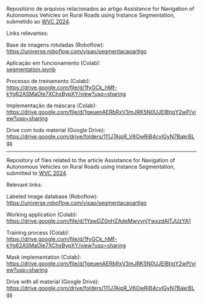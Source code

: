 Repositório de arquivos relacionados ao artigo Assistance for Navigation of Autonomous Vehicles on Rural Roads using Instance Segmentation, submetido ao [WVC 2024](https://wvc2024.ufv.br/). 

Links relevantes:

Base de imagens rotuladas (Roboflow):  
https://universe.roboflow.com/visao/segmentacaoartigo

Aplicação em funcionamento (Colab):  
[segmentation.ipynb](https://drive.google.com/file/d/1YawDZ0nHZAdeMwvynjYwxzdAlTJUzYA1)

Processo de treinamento (Colab):  
https://drive.google.com/file/d/1fyGCk_hMf-kYg62ASMaOle7XChxBypXY/view?usp=sharing

Implementação da máscara (Colab):  
https://drive.google.com/file/d/1geuenAERbRxV3mJRK5N0UJElBtjgY2wP/view?usp=sharing

Drive com todo material (Google Drive):  
https://drive.google.com/drive/folders/111J7AjpR_V6OwRjB4cvlGyN7BakrBLgs


- - - - - - - - - - - - - - - - -   


Repository of files related to the article Assistance for Navigation of Autonomous Vehicles on Rural Roads using Instance Segmentation, submitted to [WVC 2024](https://wvc2024.ufv.br/).

Relevant links:

Labeled image database (Roboflow):  
https://universe.roboflow.com/visao/segmentacaoartigo

Working application (Colab):  
https://drive.google.com/file/d/1YawDZ0nHZAdeMwvynjYwxzdAlTJUzYA1

Training process (Colab):  
https://drive.google.com/file/d/1fyGCk_hMf-kYg62ASMaOle7XChxBypXY/view?usp=sharing

Mask implementation (Colab):  
https://drive.google.com/file/d/1geuenAERbRxV3mJRK5N0UJElBtjgY2wP/view?usp=sharing

Drive with all material (Google Drive):  
https://drive.google.com/drive/folders/111J7AjpR_V6OwRjB4cvlGyN7BakrBLgs
